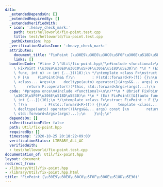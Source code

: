 ```yaml
---
data:
  _extendedDependsOn: []
  _extendedRequiredBy: []
  _extendedVerifiedWith:
  - icon: ':heavy_check_mark:'
    path: test/helloworld/fix-point.test.cpp
    title: test/helloworld/fix-point.test.cpp
  _pathExtension: hpp
  _verificationStatusIcon: ':heavy_check_mark:'
  attributes:
    document_title: "FixPoint (\u30E9\u30E0\u30C0\u5F0F\u306E\u518D\u5E30)"
    links: []
  bundledCode: "#line 2 \"Util/fix-point.hpp\"\n#include <functional>\n\n/**\n * @brief\
    \ FixPoint (\u30E9\u30E0\u30C0\u5F0F\u306E\u518D\u5E30)\n *\n * (Ex) FixPoint([&](auto\
    \ func, int n) -> int {...})(10);\n */\ntemplate <class F>\nstruct FixPoint :\
    \ F {\n    FixPoint(F&& f)\n        : F(std::forward<F>(f)) {}\n\n    template\
    \ <class... Args>\n    decltype(auto) operator()(Args&&... args) const {\n   \
    \     return F::operator()(*this, std::forward<Args>(args)...);\n    }\n};\n"
  code: "#pragma once\n#include <functional>\n\n/**\n * @brief FixPoint (\u30E9\u30E0\
    \u30C0\u5F0F\u306E\u518D\u5E30)\n *\n * (Ex) FixPoint([&](auto func, int n) ->\
    \ int {...})(10);\n */\ntemplate <class F>\nstruct FixPoint : F {\n    FixPoint(F&&\
    \ f)\n        : F(std::forward<F>(f)) {}\n\n    template <class... Args>\n   \
    \ decltype(auto) operator()(Args&&... args) const {\n        return F::operator()(*this,\
    \ std::forward<Args>(args)...);\n    }\n};\n"
  dependsOn: []
  isVerificationFile: false
  path: Util/fix-point.hpp
  requiredBy: []
  timestamp: '2020-10-25 20:18:22+09:00'
  verificationStatus: LIBRARY_ALL_AC
  verifiedWith:
  - test/helloworld/fix-point.test.cpp
documentation_of: Util/fix-point.hpp
layout: document
redirect_from:
- /library/Util/fix-point.hpp
- /library/Util/fix-point.hpp.html
title: "FixPoint (\u30E9\u30E0\u30C0\u5F0F\u306E\u518D\u5E30)"
---
```

